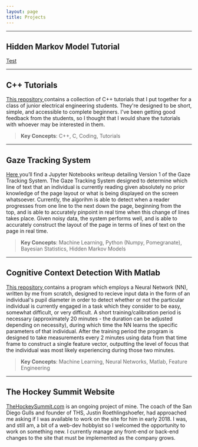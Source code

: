 ```yaml
---
layout: page
title: Projects
---
```


---
## Hidden Markov Model Tutorial
<a href = "https://stevebottos.github.io/_downloads/HMM_Tutorial.pdf" target = "_blank"> Test</a>

---
## C++ Tutorials
<a href="https://github.com/stevebottos/cpp_tutorials" target="_blank">This repository </a>contains a collection of C++ tutorials that I put together for a class of junior electrical engineering students. They're designed to be short, simple, and accessible to complete beginners. I've been getting good feedback from the students, so I thought that I would share the tutorials with whoever may be interested in them.
> **Key Concepts**: C++, C, Coding, Tutorials

---
## Gaze Tracking System
<a href="https://stevebottos.github.io/jupnotes/GazeTrackerWriteup" target="_blank">Here </a>you’ll find a Jupyter Notebooks writeup detailing Version 1 of the Gaze Tracking System. The Gaze Tracking System designed to determine which line of text that an individual is currently reading given absolutely no prior knowledge of the page layout or what is being displayed on the screen whatsoever. Currently, the algorihm is able to detect when a reader progresses from one line to the next down the page, beginning from the top, and is able to accurately pinpoint in real time when this change of lines takes place. Given noisy data, the system performs well, and is able to accurately construct the layout of the page in terms of lines of text on the page in real time.<br/>
> **Key Concepts**: Machine Learning, Python (Numpy, Pomegranate), Bayesian Statistics, Hidden Markov Models

---
## Cognitive Context Detection With Matlab
<a href="https://github.com/stevebottos/MATLAB-Cognitive-State-Detection" target="_blank">This repository </a>contains a program which employs a Neural Network (NN), written by me from scratch, designed to recieve input data in the form of an individual's pupil diameter in order to detect whether or not the particular individual is currently engaged in a task which they consider to be easy, somewhat difficult, or very difficult. A short training/calibration period is necessary (approximately 20 minutes - the duration can be adjusted depending on necessity), during which time the NN learns the specific parameters of that individual. After the training period the program is designed to take measurements every 2 minutes using data from that time frame to construct a single feature vector, outputting the level of focus that the individual was most likely experiencing during those two minutes.
> **Key Concepts**: Machine Learning, Neural Networks, Matlab, Feature Engineering

---
## The Hockey Summit Website
<a href="http://thehockeysummit.com/" target="_blank">TheHockeySummit.com</a> is an ongoing project of mine. The coach of the San Diego Gulls and founder of THS, Justin Roethlingshoefer, had approached me asking if I was available to work on the site for him in early 2018. I was, and still am, a bit of a web-dev hobbyist so I welcomed the opportunity to work on something new. I currently manage any front-end or back-end changes to the site that must be implemented as the company grows. 

